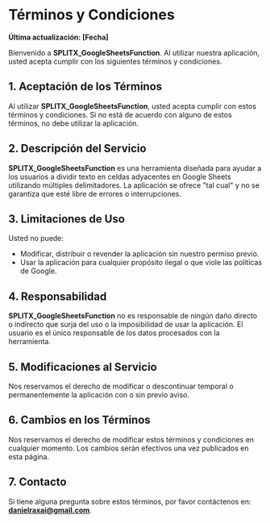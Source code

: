 # Términos y Condiciones

**Última actualización: [Fecha]**

Bienvenido a **SPLITX_GoogleSheetsFunction**. Al utilizar nuestra aplicación, usted acepta cumplir con los siguientes términos y condiciones.

## 1. Aceptación de los Términos
Al utilizar **SPLITX_GoogleSheetsFunction**, usted acepta cumplir con estos términos y condiciones. Si no está de acuerdo con alguno de estos términos, no debe utilizar la aplicación.

## 2. Descripción del Servicio
**SPLITX_GoogleSheetsFunction** es una herramienta diseñada para ayudar a los usuarios a dividir texto en celdas adyacentes en Google Sheets utilizando múltiples delimitadores. La aplicación se ofrece "tal cual" y no se garantiza que esté libre de errores o interrupciones.

## 3. Limitaciones de Uso
Usted no puede:
- Modificar, distribuir o revender la aplicación sin nuestro permiso previo.
- Usar la aplicación para cualquier propósito ilegal o que viole las políticas de Google.

## 4. Responsabilidad
**SPLITX_GoogleSheetsFunction** no es responsable de ningún daño directo o indirecto que surja del uso o la imposibilidad de usar la aplicación. El usuario es el único responsable de los datos procesados con la herramienta.

## 5. Modificaciones al Servicio
Nos reservamos el derecho de modificar o descontinuar temporal o permanentemente la aplicación con o sin previo aviso.

## 6. Cambios en los Términos
Nos reservamos el derecho de modificar estos términos y condiciones en cualquier momento. Los cambios serán efectivos una vez publicados en esta página.

## 7. Contacto
Si tiene alguna pregunta sobre estos términos, por favor contáctenos en: **danielraxai@gmail.com**.
